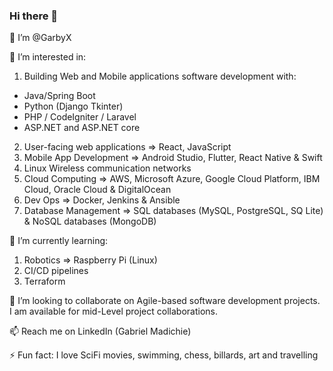 ### Hi there 👋

👋 I’m @GarbyX

👀 I’m interested in:

1. Building Web and Mobile applications software development with:
- Java/Spring Boot
- Python (Django Tkinter)
- PHP / CodeIgniter / Laravel
- ASP.NET and ASP.NET core
2. User-facing web applications => React, JavaScript
3. Mobile App Development => Android Studio, Flutter, React Native & Swift
4. Linux Wireless communication networks
5. Cloud Computing => AWS, Microsoft Azure, Google Cloud Platform, IBM Cloud, Oracle Cloud & DigitalOcean
6. Dev Ops => Docker, Jenkins & Ansible
7. Database Management => SQL databases (MySQL, PostgreSQL, SQ Lite) & NoSQL databases (MongoDB)

🌱 I’m currently learning:

1. Robotics => Raspberry Pi (Linux)
2. CI/CD pipelines
3. Terraform

💞️ I’m looking to collaborate on Agile-based software development projects. I am available for mid-Level project collaborations.

📫 Reach me on LinkedIn (Gabriel Madichie)

⚡ Fun fact: I love SciFi movies, swimming, chess, billards, art and travelling

<!--
**GarbyX/garbyx** is a ✨ _special_ ✨ repository because its `README.md` (this file) appears on your GitHub profile.

Here are some ideas to get you started:

- 🔭 I’m currently working on ...
- 🌱 I’m currently learning ...
- 👯 I’m looking to collaborate on ...
- 🤔 I’m looking for help with ...
- 💬 Ask me about ...
- 📫 How to reach me: ...
- 😄 Pronouns: ...
- ⚡ Fun fact: ...
-->
